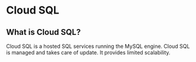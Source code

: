 # Cloud SQL

## What is Cloud SQL?
Cloud SQL is a hosted SQL services running the MySQL engine. Cloud SQL is managed and takes care of update. It provides limited scalability.
